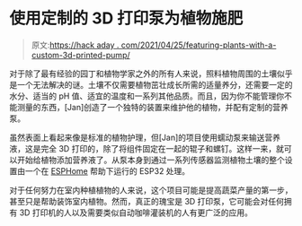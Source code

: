 # 使用定制的 3D 打印泵为植物施肥

> 原文:[https://hack aday . com/2021/04/25/featuring-plants-with-a-custom-3d-printed-pump/](https://hackaday.com/2021/04/25/fertilizing-plants-with-a-custom-3d-printed-pump/)

对于除了最有经验的园丁和植物学家之外的所有人来说，照料植物周围的土壤似乎是一个无法解决的谜。土壤不仅需要植物茁壮成长所需的适量养分，还需要一定的水分、适当的 pH 值、适宜的温度和一系列其他品质。而且，因为你不能管理你不能测量的东西，[Jan]创造了一个独特的装置来维护他的植物，并配有定制的营养泵。

虽然表面上看起来像是标准的植物护理，但[Jan]的项目使用蠕动泵来输送营养液，这是完全 3D 打印的，除了将组件固定在一起的辊子和螺钉。这样一来，就可以开始给植物添加营养液了。从泵本身到通过一系列传感器监测植物土壤的整个设置由一个在 [ESPHome](https://esphome.io/) 帮助下运行的 ESP32 处理。

对于任何努力在室内种植植物的人来说，这个项目可能是提高蔬菜产量的第一步，甚至只是帮助装饰室内植物。然而，真正的瑰宝是 3D 打印泵，它可能会对任何拥有 3D 打印机的人以及需要类似自动咖啡灌装机的人有更广泛的应用。